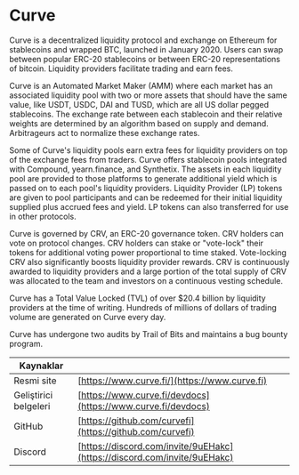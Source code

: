 # Curve

Curve is a decentralized liquidity protocol and exchange on Ethereum for stablecoins and wrapped BTC, launched in January 2020. Users can swap between popular ERC-20 stablecoins or between ERC-20 representations of bitcoin. Liquidity providers facilitate trading and earn fees.

Curve is an Automated Market Maker (AMM) where each market has an associated liquidity pool with two or more assets that should have the same value, like USDT, USDC, DAI and TUSD, which are all US dollar pegged stablecoins. The exchange rate between each stablecoin and their relative weights are determined by an algorithm based on supply and demand. Arbitrageurs act to normalize these exchange rates.

Some of Curve's liquidity pools earn extra fees for liquidity providers on top of the exchange fees from traders. Curve offers stablecoin pools integrated with Compound, yearn.finance, and Synthetix. The assets in each liquidity pool are provided to those platforms to generate additional yield which is passed on to each pool's liquidity providers. Liquidity Provider (LP) tokens are given to pool participants and can be redeemed for their initial liquidity supplied plus accrued fees and yield. LP tokens can also transferred for use in other protocols.

Curve is governed by CRV, an ERC-20 governance token. CRV holders can vote on protocol changes. CRV holders can stake or "vote-lock" their tokens for additional voting power proportional to time staked. Vote-locking CRV also significantly boosts liquidity provider rewards. CRV is continuously awarded to liquidity providers and a large portion of the total supply of CRV was allocated to the team and investors on a continuous vesting schedule.

Curve has a Total Value Locked (TVL) of over $20.4 billion by liquidity providers at the time of writing. Hundreds of millions of dollars of trading volume are generated on Curve every day.

Curve has undergone two audits by Trail of Bits and maintains a bug bounty program.

| Kaynaklar             |                                                                          |
| --------------------- | ------------------------------------------------------------------------ |
| Resmi site            | [https://www.curve.fi/](https://www.curve.fi)                            |
| Geliştirici belgeleri | [https://www.curve.fi/devdocs](https://www.curve.fi/devdocs)             |
| GitHub                | [https://github.com/curvefi](https://github.com/curvefi)                 |
| Discord               | [https://discord.com/invite/9uEHakc](https://discord.com/invite/9uEHakc) |
